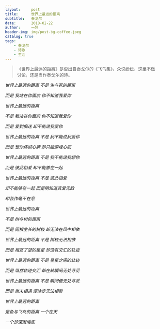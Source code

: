 ```yaml
---
layout:     post
title:      世界上最远的距离
subtitle:   泰戈尔
date:       2018-02-22
author:     一醉
header-img: img/post-bg-coffee.jpeg
catalog: true
tags:
    - 泰戈尔
    - 诗歌
    - 生活
---
```


> 《世界上最远的距离》是否出自泰戈尔的《飞鸟集》，众说纷纭，这里不做讨论，还是当作泰戈尔的诗。

*世界上最远的距离 不是 生与死的距离*  

*而是 我站在你面前 你不知道我爱你*  

*世界上最远的距离*  

*不是 我站在你面前 你不知道我爱你*  

*而是 爱到痴迷 却不能说我爱你*  

*世界上最远的距离 不是 我不能说我爱你*  

*而是 想你痛彻心脾 却只能深埋心底*  

*世界上最远的距离 不是 我不能说我想你*  

*而是 彼此相爱 却不能够在一起*  

*世界上最远的距离 不是 彼此相爱*  

*却不能够在一起 而是明知道真爱无敌*  

*却装作毫不在意*  

*世界上最远的距离*  

*不是 树与树的距离*  

*而是 同根生长的树枝 却无法在风中相依*  

*世界上最远的距离 不是 树枝无法相依*  

*而是 相互了望的星星 却没有交汇的轨迹*  

*世界上最远的距离 不是 星星之间的轨迹*  

*而是 纵然轨迹交汇 却在转瞬间无处寻觅*  

*世界上最远的距离 不是 瞬间便无处寻觅*  

*而是 尚未相遇 便注定无法相聚*  

*世界上最远的距离*  

*是鱼与飞鸟的距离 一个在天*   

*一个却深潜海底*  
